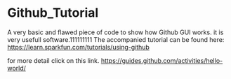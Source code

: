 # Github_Tutorial
A very basic and flawed piece of code to show how Github GUI works. it is very usefull software.111111111
The accompanied tutorial can be found here:
https://learn.sparkfun.com/tutorials/using-github

for more detail click on this link.
https://guides.github.com/activities/hello-world/
